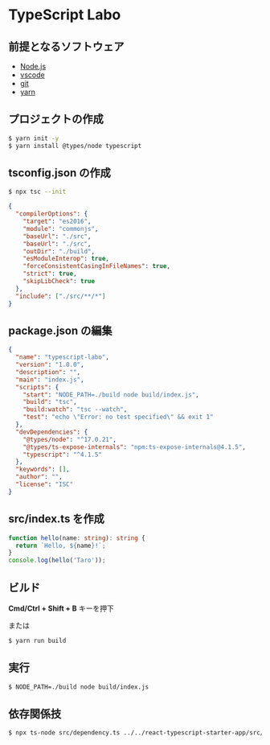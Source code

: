 # TypeScript Labo

## 前提となるソフトウェア

- [Node.js](https://nodejs.org/ja/)
- [vscode](https://code.visualstudio.com/)
- [git](https://git-scm.com/)
- [yarn](https://yarnpkg.com/)

## プロジェクトの作成

```bash
$ yarn init -y
$ yarn install @types/node typescript
```

## tsconfig.json の作成

```bash
$ npx tsc --init
```

```json
{
  "compilerOptions": {
    "target": "es2016",
    "module": "commonjs",
    "baseUrl": "./src",
    "baseUrl": "./src",
    "outDir": "./build",
    "esModuleInterop": true,
    "forceConsistentCasingInFileNames": true,
    "strict": true,
    "skipLibCheck": true
  },
  "include": ["./src/**/*"]
}
```

## package.json の編集

```json
{
  "name": "typescript-labo",
  "version": "1.0.0",
  "description": "",
  "main": "index.js",
  "scripts": {
    "start": "NODE_PATH=./build node build/index.js",
    "build": "tsc",
    "build:watch": "tsc --watch",
    "test": "echo \"Error: no test specified\" && exit 1"
  },
  "devDependencies": {
    "@types/node": "^17.0.21",
    "@types/ts-expose-internals": "npm:ts-expose-internals@4.1.5",
    "typescript": "^4.1.5"
  },
  "keywords": [],
  "author": "",
  "license": "ISC"
}
```

## src/index.ts を作成

```typescript
function hello(name: string): string {
  return `Hello, ${name}!`;
}
console.log(hello('Taro'));
```

## ビルド

**Cmd/Ctrl + Shift + B** キーを押下

または

```bash
$ yarn run build
```

## 実行

```bash
$ NODE_PATH=./build node build/index.js
```

## 依存関係技

```bash
$ npx ts-node src/dependency.ts ../../react-typescript-starter-app/src/index.tsx | tee temp-test.plantuml
```
